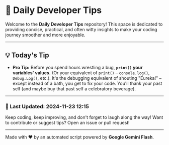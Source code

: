 
# 🌟 Daily Developer Tips

Welcome to the **Daily Developer Tips** repository! This space is dedicated to providing concise, practical, and often witty insights to make your coding journey smoother and more enjoyable.

---

## 💡 Today's Tip

- **Pro Tip:**  Before you spend hours wrestling a bug,  **`print()` your variables' values.** (Or your equivalent of `print()` –  `console.log()`, `Debug.Log()`, etc.).  It's the debugging equivalent of shouting "Eureka!" – except instead of a bath, you get to fix your code.  You'll thank your past self (and maybe buy that past self a celebratory beverage).

---

### 📅 Last Updated: 2024-11-23 12:15

Keep coding, keep improving, and don't forget to laugh along the way! Want to contribute or suggest tips? Open an issue or pull request!

---

Made with ❤️ by an automated script powered by **Google Gemini Flash**.
